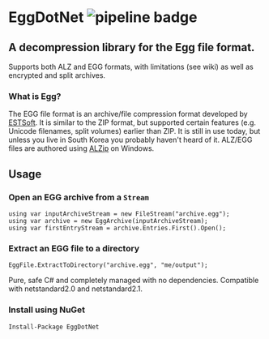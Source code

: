 # EggDotNet ![pipeline badge](https://github.com/akolman/EggDotNet/actions/workflows/ci.yml/badge.svg)

## A decompression library for the Egg file format.
Supports both ALZ and EGG formats, with limitations (see wiki) as well as encrypted and split archives.

### What is Egg?
The EGG file format is an archive/file compression format developed by [ESTSoft](https://en.wikipedia.org/wiki/ESTsoft).  It is similar to the ZIP format, but supported certain features (e.g. Unicode filenames, split volumes) earlier than ZIP.  It is still in use today, but unless you live in South Korea you probably haven't heard of it.  ALZ/EGG files are authored using [ALZip](https://en.wikipedia.org/wiki/ALZip) on Windows.

## Usage

### Open an EGG archive from a `Stream`

```
using var inputArchiveStream = new FileStream("archive.egg");
using var archive = new EggArchive(inputArchiveStream);
using var firstEntryStream = archive.Entries.First().Open();
```

### Extract an EGG file to a directory
```
EggFile.ExtractToDirectory("archive.egg", "me/output");
```

Pure, safe C# and completely managed with no dependencies.  Compatible with netstandard2.0 and netstandard2.1.

### Install using NuGet
`Install-Package EggDotNet`